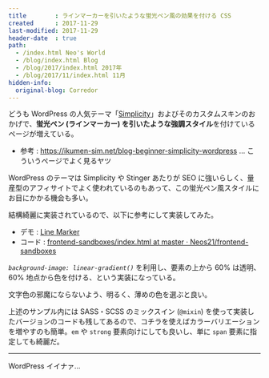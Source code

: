 ```yaml
---
title        : ラインマーカーを引いたような蛍光ペン風の効果を付ける CSS
created      : 2017-11-29
last-modified: 2017-11-29
header-date  : true
path:
  - /index.html Neo's World
  - /blog/index.html Blog
  - /blog/2017/index.html 2017年
  - /blog/2017/11/index.html 11月
hidden-info:
  original-blog: Corredor
---
```


どうも WordPress の人気テーマ「[Simplicity](https://wp-simplicity.com/)」およびそのカスタムスキンのおかげで、**蛍光ペン (ラインマーカー) を引いたような強調スタイル**を付けているページが増えている。

- 参考 : <https://ikumen-sim.net/blog-beginner-simplicity-wordpress> … こういうページでよく見るヤツ

WordPress のテーマは Simplicity や Stinger あたりが SEO に強いらしく、量産型のアフィサイトでよく使われているのもあって、この蛍光ペン風スタイルにお目にかかる機会も多い。

結構綺麗に実装されているので、以下に参考にして実装してみた。

- デモ : [Line Marker](https://neos21.github.io/frontend-sandboxes/line-marker/index.html)
- コード : [frontend-sandboxes/index.html at master · Neos21/frontend-sandboxes](https://github.com/neos21/frontend-sandboxes/blob/master/line-marker/index.html)

*`background-image: linear-gradient()`* を利用し、要素の上から 60% は透明、60% 地点から色を付ける、という実装になっている。

文字色の邪魔にならないよう、明るく、薄めの色を選ぶと良い。

上述のサンプル内には SASS・SCSS のミックスイン (`@mixin`) を使って実装したバージョンのコードも残してあるので、コチラを使えばカラーバリエーションを増やすのも簡単。`em` や `strong` 要素向けにしても良いし、単に `span` 要素に指定しても綺麗だ。

---

WordPress イイナァ…
